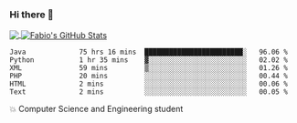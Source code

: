 ### Hi there 👋
<a href="https://github.com/fabiovincenzi/fabiovincenzi">
  <img align="center" src="https://github-readme-stats.vercel.app/api/top-langs/?username=fabiovincenzi&title_color=ffffff&text_color=c9cacc&icon_color=2bbc8a&bg_color=1d1f21&langs_count=3" />
</a>
<a href="https://github.com/fabiovincenzi/fabiovincenzi">
  <img align="center" src="https://github-readme-stats.vercel.app/api?username=fabiovincenzi&show_icons=true&line_height=27&count_private=true&title_color=ffffff&text_color=c9cacc&icon_color=2bbc8a&bg_color=1d1f21" alt="Fabio's GitHub Stats" />
</a>
<!--START_SECTION:waka-->

```text
Java             75 hrs 16 mins  ████████████████████████░   96.06 %
Python           1 hr 35 mins    ▓░░░░░░░░░░░░░░░░░░░░░░░░   02.02 %
XML              59 mins         ▒░░░░░░░░░░░░░░░░░░░░░░░░   01.26 %
PHP              20 mins         ░░░░░░░░░░░░░░░░░░░░░░░░░   00.44 %
HTML             2 mins          ░░░░░░░░░░░░░░░░░░░░░░░░░   00.06 %
Text             2 mins          ░░░░░░░░░░░░░░░░░░░░░░░░░   00.05 %
```

<!--END_SECTION:waka-->

:boom: Computer Science and Engineering student
